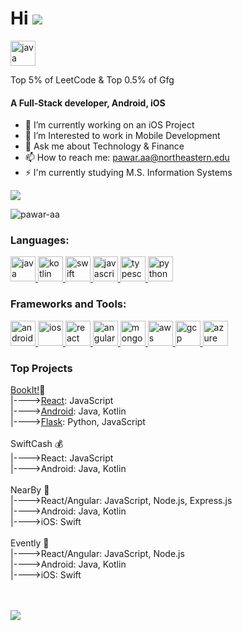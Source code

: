 Hi ![](https://user-images.githubusercontent.com/18350557/176309783-0785949b-9127-417c-8b55-ab5a4333674e.gif)
======================================================================================================================================
<img src="https://media.licdn.com/dms/image/D4E03AQGyanafMkcTYA/profile-displayphoto-shrink_400_400/0/1697448323307?e=1717632000&v=beta&t=rSGOSxlPVO-zrC2omp-CpY8inMqZFEThBJRQIqqwNp0" alt="java" width="40" height="40"/>

Top 5% of LeetCode & Top 0.5% of Gfg
<h4>A Full-Stack developer, Android, iOS</h4>

- 🔭 I’m currently working on an iOS Project
- 🌱 I’m Interested to work in Mobile Development
- 💬 Ask me about Technology & Finance
- 📫 How to reach me: pawar.aa@northeastern.edu
- ⚡ I'm currently studying M.S. Information Systems

<a href="https://www.github.com/pawar-aa" target="_blank" rel="noreferrer"><img
src="https://img.shields.io/github/followers/pawar-aa?logo=github&style=for-the-badge&color=0891b2&labelColor=1c1917" /></a>
<p align="left"> <img src="https://komarev.com/ghpvc/?username=pawar-aa&label=Profile%20views&color=0e75b6&style=flat" alt="pawar-aa" /> </p>


<h3 align="left">Languages:</h3>
<p align="left"> <a href="https://www.java.com" target="_blank" rel="noreferrer"> <img src="https://logos-download.com/wp-content/uploads/2016/10/Java_logo_icon.png" alt="java" width="40" height="40"/> </a> <a href="https://kotlinlang.org/" target="_blank" rel="noreferrer"> <img src="https://upload.wikimedia.org/wikipedia/commons/thumb/7/74/Kotlin_Icon.png/1024px-Kotlin_Icon.png" alt="kotlin" width="40" height="40"/> </a> <a href="https://www.swift.org/" target="_blank" rel="noreferrer"> <img src="https://developer.apple.com/swift/images/swift-og.png" alt="swift" width="40" height="40"/> </a> <a href="https://www.javascript.com/" target="_blank" rel="noreferrer"> <img src="https://upload.wikimedia.org/wikipedia/commons/6/6a/JavaScript-logo.png" alt="javascript" width="40" height="40"/> </a> <a href="https://www.typescriptlang.org/" target="_blank" rel="noreferrer"> <img src="https://upload.wikimedia.org/wikipedia/commons/4/4c/Typescript_logo_2020.svg" alt="typescript" width="40" height="40"/> </a> <a href="https://www.python.org/" target="_blank" rel="noreferrer"> <img src="https://www.python.org/static/community_logos/python-logo.png" alt="python" width="40" height="40"/> </a> </p>

<h3 align="left">Frameworks and Tools:</h3>
<p align="left"> <a href="https://developer.android.com/" target="_blank" rel="noreferrer"> <img src="https://www.vectorlogo.zone/logos/android/android-icon.svg" alt="android" width="40" height="40"/> </a> <a href="https://developer.apple.com/swift/" target="_blank" rel="noreferrer"> <img src="https://developer.apple.com/swift/images/swift-og.png" alt="ios" width="40" height="40"/> </a> <a href="https://reactjs.org/" target="_blank" rel="noreferrer"> <img src="https://upload.wikimedia.org/wikipedia/commons/thumb/a/a7/React-icon.svg/2300px-React-icon.svg.png" alt="react" width="40" height="40"/> </a> <a href="https://angular.io/" target="_blank" rel="noreferrer"> <img src="https://angular.io/assets/images/logos/angular/angular.svg" alt="angular" width="40" height="40"/> </a> <a href="https://www.mongodb.com/" target="_blank" rel="noreferrer"> <img src="https://www.vectorlogo.zone/logos/mongodb/mongodb-icon.svg" alt="mongodb" width="40" height="40"/> </a> <a href="https://aws.amazon.com/" target="_blank" rel="noreferrer"> <img src="https://upload.wikimedia.org/wikipedia/commons/thumb/9/93/Amazon_Web_Services_Logo.svg/1280px-Amazon_Web_Services_Logo.svg.png" alt="aws" width="40" height="40"/> </a> <a href="https://cloud.google.com/" target="_blank" rel="noreferrer"> <img src="https://www.vectorlogo.zone/logos/google_cloud/google_cloud-icon.svg" alt="gcp" width="40" height="40"/> </a> <a href="https://azure.microsoft.com/en-us/" target="_blank" rel="noreferrer"> <img src="https://upload.wikimedia.org/wikipedia/commons/4/49/Windows_Azure_logo.png" alt="azure" width="40" height="40"/> </a> </p>

<h3 align="left">Top Projects</h3>
<a href="https://github.com/pawar-aa/BookIt-2-0">BookIt!</a>🚖
<br>
|----><a href="https://willowy-puffpuff-f6146a.netlify.app/">React</a>: JavaScript
<br>
|----><a href="https://play.google.com/store/apps/details?id=com.aashay.bookmycab">Android</a>: Java, Kotlin
<br>
|----><a href="https://github.com/pawar-aa/BookIt-Flask">Flask</a>: Python, JavaScript
<br><br>
SwiftCash 💰
<br>
|---->React: JavaScript
<br>
|---->Android: Java, Kotlin
<br><br>
NearBy 🧡
<br>
|---->React/Angular: JavaScript, Node.js, Express.js
<br>
|---->Android: Java, Kotlin
<br>
|---->iOS: Swift
<br><br>
Evently 🎫
<br>
|---->React/Angular: JavaScript, Node.js
<br>
|---->Android: Java, Kotlin
<br>
|---->iOS: Swift
      
<br><br>
<a href="http://www.github.com/aashaypawar"><img src="https://github-readme-streak-stats.herokuapp.com/?user=aashaypawar&stroke=ffffff&background=1c1917&ring=22c55e&fire=22c55e&currStreakNum=ffffff&currStreakLabel=22c55e&sideNums=ffffff&sideLabels=ffffff&dates=ffffff&hide_border=true" /></a>
